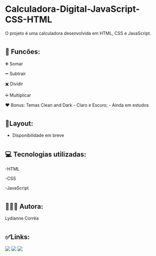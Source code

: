 # Calculadora-Digital-JavaScript-CSS-HTML

O projeto é uma calculadora desenvolvida em HTML, CSS e JavaScript.
#
## 🧮 Funcões:

➕ Somar

➖ Subtrair

✖️ Dividir

➗ Multiplicar

♥️ Bonus: Temas Clean and Dark - Claro e Escuro; - Ainda em estudos

#
## 🧩Layout:
- Disponibilidade em breve
#
##  💻 Tecnologias utilizadas:

-HTML

-CSS

-JavaScript
#
## 👩🏼‍💻 Autora:
Lydianne Corrêa
#
## ✅Links:
 <a href="https://www.linkedin.com/in/lydiannecorrea" target="_blank"><img src="https://img.shields.io/badge/-LinkedIn-%230077B5?style=for-the-badge&logo=linkedin&logoColor=white" target="_blank"></a>
  <a href = "mailto:lydianne.correa2@gmail.com"><img src="https://img.shields.io/badge/Gmail-D14836?style=for-the-badge&logo=gmail&logoColor=white" target="_blank"></a>
  <a href="https://replit.com/@lyndacorrea" target="_blank"><img src="https://img.shields.io/badge/replit-667881?style=for-the-badge&logo=replit&logoColor=white" target="_blank"></a>
  </a>
</div>


